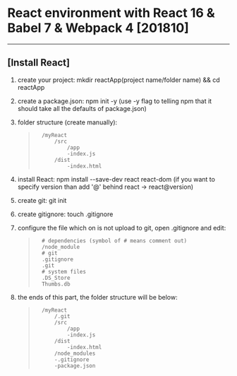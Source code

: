 # React environment with React 16 & Babel 7 & Webpack 4 [201810]
***
## [Install React]

1. create your project: mkdir reactApp(project name/folder name) && cd reactApp

2. create a package.json: npm init -y (use -y flag to telling npm that it should take all the defaults of package.json)

3. folder structure (create manually):
    >       /myReact
    >           /src
    >               /app
    >               -index.js
    >           /dist
    >               -index.html

4. install React: npm install --save-dev react react-dom (if you want to specify version than add '@' behind react -> react@version)

5. create git: git init

6. create gitignore: touch .gitignore

7. configure the file which on is not upload to git, open .gitignore and edit:
    >       # dependencies (symbol of # means comment out)
    >       /node_module
    >       # git
    >       .gitignore
    >       .git
    >       # system files
    >       .DS_Store
    >       Thumbs.db

8. the ends of this part, the folder structure will be below:
    >       /myReact
    >           /.git
    >           /src
    >               /app
    >               -index.js
    >           /dist
    >               -index.html
    >           /node_modules
    >           -.gitignore
    >           -package.json